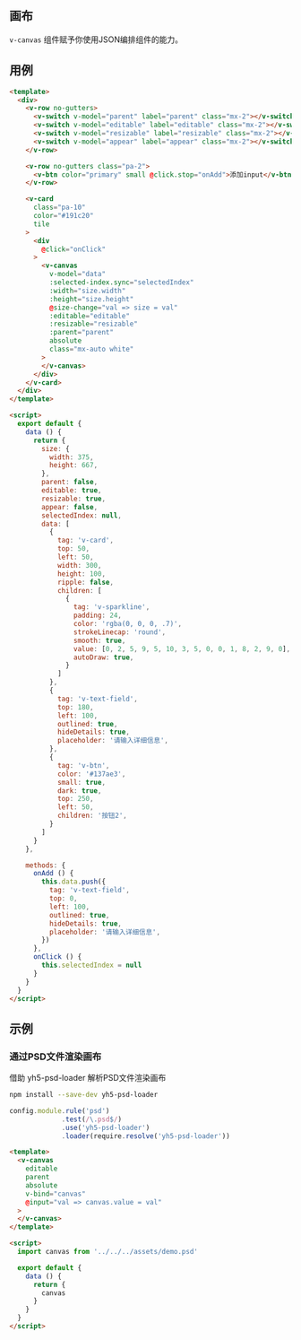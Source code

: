 ## 画布

`v-canvas` 组件赋予你使用JSON编排组件的能力。

## 用例

<v-code-card url="/components/examples/canvas/usage.vue">

<examples-canvas-usage></examples-canvas-usage>

<div slot="template">

```html
<template>
  <div>
    <v-row no-gutters>
      <v-switch v-model="parent" label="parent" class="mx-2"></v-switch>
      <v-switch v-model="editable" label="editable" class="mx-2"></v-switch>
      <v-switch v-model="resizable" label="resizable" class="mx-2"></v-switch>
      <v-switch v-model="appear" label="appear" class="mx-2"></v-switch>
    </v-row>

    <v-row no-gutters class="pa-2">
      <v-btn color="primary" small @click.stop="onAdd">添加input</v-btn>
    </v-row>

    <v-card
      class="pa-10"
      color="#191c20"
      tile
    >
      <div
        @click="onClick"
      >
        <v-canvas
          v-model="data"
          :selected-index.sync="selectedIndex"
          :width="size.width"
          :height="size.height"
          @size-change="val => size = val"
          :editable="editable"
          :resizable="resizable"
          :parent="parent"
          absolute
          class="mx-auto white"
        >
        </v-canvas>
      </div>
    </v-card>
  </div>
</template>
```  
  
</div>

<div slot="script">

```html
<script>
  export default {
    data () {
      return {
        size: {
          width: 375,
          height: 667,
        },
        parent: false,
        editable: true,
        resizable: true,
        appear: false,
        selectedIndex: null,
        data: [
          {
            tag: 'v-card',
            top: 50,
            left: 50,
            width: 300,
            height: 100,
            ripple: false,
            children: [
              {
                tag: 'v-sparkline',
                padding: 24,
                color: 'rgba(0, 0, 0, .7)',
                strokeLinecap: 'round',
                smooth: true,
                value: [0, 2, 5, 9, 5, 10, 3, 5, 0, 0, 1, 8, 2, 9, 0],
                autoDraw: true,
              }
            ]
          },
          {
            tag: 'v-text-field',
            top: 180,
            left: 100,
            outlined: true,
            hideDetails: true,
            placeholder: '请输入详细信息',
          },
          {
            tag: 'v-btn',
            color: '#137ae3',
            small: true,
            dark: true,
            top: 250,
            left: 50,
            children: '按钮2',
          }
        ]
      }
    },

    methods: {
      onAdd () {
        this.data.push({
          tag: 'v-text-field',
          top: 0,
          left: 100,
          outlined: true,
          hideDetails: true,
          placeholder: '请输入详细信息',
        })
      },
      onClick () {
        this.selectedIndex = null
      }
    }
  }
</script>
```  

</div>
</v-code-card>

## 示例

### 通过PSD文件渲染画布

借助 yh5-psd-loader 解析PSD文件渲染画布

```bash
npm install --save-dev yh5-psd-loader
```

```javascript
config.module.rule('psd')
             .test(/\.psd$/)
             .use('yh5-psd-loader')
             .loader(require.resolve('yh5-psd-loader'))
```

<v-code-card url="/components/examples/canvas/psd.vue">

<examples-canvas-psd></examples-canvas-psd>

<div slot="template">

```html
<template>
  <v-canvas
    editable
    parent
    absolute
    v-bind="canvas"
    @input="val => canvas.value = val"
  >
  </v-canvas>
</template>
```  
  
</div>

<div slot="script">

```html
<script>
  import canvas from '../../../assets/demo.psd'

  export default {
    data () {
      return {
        canvas
      }
    }
  }
</script>
```  

</div>
</v-code-card>